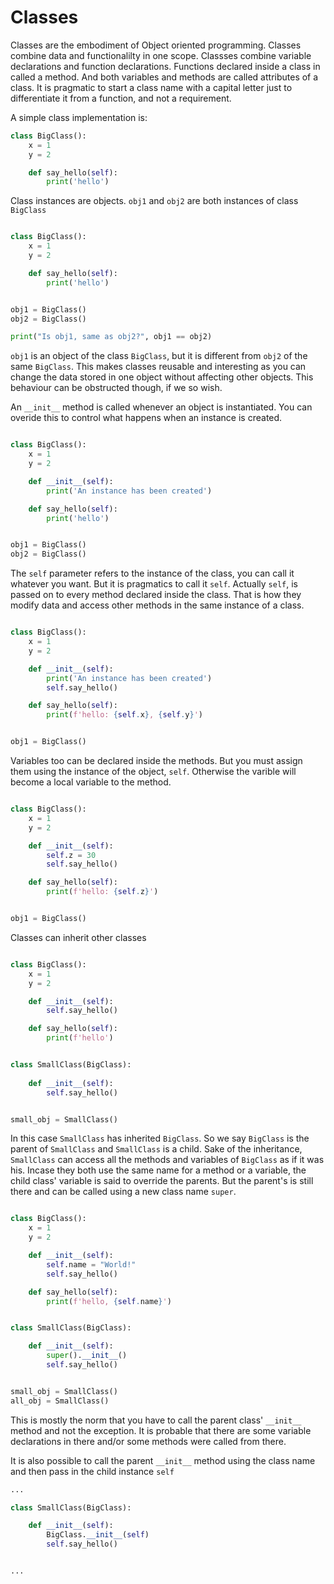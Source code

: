 # Classes

Classes are the embodiment of Object oriented programming. Classes combine data and functionalilty in one scope. Classses combine variable declarations and function declarations. Functions declared inside a class in called a method. And both variables and methods are called attributes of a class. It is pragmatic to start a class name with a capital letter just to differentiate it from a function, and not a requirement.



A simple class implementation is:

```python
class BigClass():
    x = 1
    y = 2

    def say_hello(self):
        print('hello')
```



Class instances are objects. `obj1` and `obj2` are both instances of class `BigClass`

```python

class BigClass():
    x = 1
    y = 2

    def say_hello(self):
        print('hello')


obj1 = BigClass()
obj2 = BigClass()

print("Is obj1, same as obj2?", obj1 == obj2)

```



`obj1` is an object of the class `BigClass`, but it is different from `obj2` of the same `BigClass`. This makes classes reusable and interesting as you can change the data stored in one object without affecting other objects. This behaviour can be obstructed though, if we so wish.



An `__init__` method is called whenever an object is instantiated. You can overide this to control what happens when an instance is created.

```python

class BigClass():
    x = 1
    y = 2

    def __init__(self):
        print('An instance has been created')

    def say_hello(self):
        print('hello')


obj1 = BigClass()
obj2 = BigClass()

```

The `self` parameter refers to the instance of the class, you can call it whatever you want. But it is pragmatics to call it `self`. Actually `self`, is passed on to every method declared inside the class. That is how they modify data and access other methods in the same instance of a class.

```python

class BigClass():
    x = 1
    y = 2

    def __init__(self):
        print('An instance has been created')
        self.say_hello()

    def say_hello(self):
        print(f'hello: {self.x}, {self.y}')


obj1 = BigClass()

```

Variables too can be declared inside the methods. But you must assign them using the instance of the object, `self`. Otherwise the varible will become a local variable to the method.

```python

class BigClass():
    x = 1
    y = 2

    def __init__(self):
        self.z = 30
        self.say_hello()

    def say_hello(self):
        print(f'hello: {self.z}')


obj1 = BigClass()

```

Classes can inherit other classes

```python

class BigClass():
    x = 1
    y = 2

    def __init__(self):
        self.say_hello()

    def say_hello(self):
        print(f'hello')


class SmallClass(BigClass):
    
    def __init__(self):
        self.say_hello()


small_obj = SmallClass()

```

In this case `SmallClass` has inherited `BigClass`. So we say `BigClass` is the parent of `SmallClass` and `SmallClass` is a child. Sake of the inheritance, `SmallClass` can access all the methods and variables of `BigClass` as if it was his. Incase they both use the same name for a method or a variable, the child class' variable is said to override the parents. But the parent's is still there and can be called using a new class name `super`.

```python

class BigClass():
    x = 1
    y = 2

    def __init__(self):
        self.name = "World!"
        self.say_hello()

    def say_hello(self):
        print(f'hello, {self.name}')


class SmallClass(BigClass):

    def __init__(self):
        super().__init__()
        self.say_hello()


small_obj = SmallClass()
all_obj = SmallClass()

```

This is mostly the norm that you have to call the parent class' `__init__` method and not the exception. It is probable that there are some variable declarations in there and/or some methods were called from there.



It is also possible to call the parent `__init__` method using the class name and then pass in the child instance `self`

```python
...

class SmallClass(BigClass):

    def __init__(self):
        BigClass.__init__(self)
        self.say_hello()


...
```


